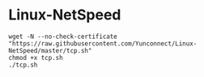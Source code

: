 # Linux-NetSpeed
```
wget -N --no-check-certificate "https://raw.githubusercontent.com/Yunconnect/Linux-NetSpeed/master/tcp.sh"
chmod +x tcp.sh
./tcp.sh
```
